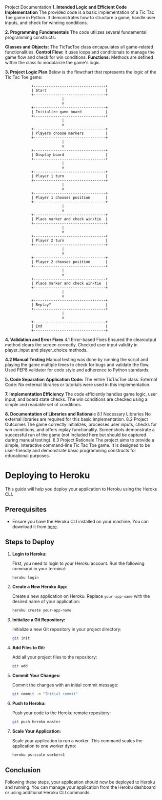 Project Documentation
**1. Intended Logic and Efficient Code Implementation**
The provided code is a basic implementation of a Tic Tac Toe game in Python. It demonstrates how to structure a game, handle user inputs, and check for winning conditions.

**2. Programming Fundamentals**
The code utilizes several fundamental programming constructs:

**Classes and Objects:** The TicTacToe class encapsulates all game-related functionalities.
**Control Flow:** It uses loops and conditionals to manage the game flow and check for win conditions.
**Functions:** Methods are defined within the class to modularize the game's logic.

**3. Project Logic Plan**
Below is the flowchart that represents the logic of the Tic Tac Toe game:

                +---------------------------------+
                | Start                           |
                +---------------------------------+
                              |
                              v
                +---------------------------------+
                | Initialize game board           |
                +---------------------------------+
                              |
                              v
                +---------------------------------+
                | Players choose markers          |
                +---------------------------------+
                              |
                              v
                +---------------------------------+
                | Display board                   |
                +---------------------------------+
                              |
                              v
                +---------------------------------+
                | Player 1 turn                   |
                +---------------------------------+
                              |
                              v
                +---------------------------------+
                | Player 1 chooses position       |
                +---------------------------------+
                              |
                              v
                +---------------------------------+
                | Place marker and check win/tie  |
                +---------------------------------+
                              |
                              v
                +---------------------------------+
                | Player 2 turn                   |
                +---------------------------------+
                              |
                              v
                +---------------------------------+
                | Player 2 chooses position       |
                +---------------------------------+
                              |
                              v
                +---------------------------------+
                | Place marker and check win/tie  |
                +---------------------------------+
                              |
                              v
                +---------------------------------+
                | Replay?                         |
                +---------------------------------+
                              |
                              v
                +---------------------------------+
                | End                             |
                +---------------------------------+

**4. Validation and Error Fixes**
4.1 Error-based Fixes
Ensured the clearoutput method clears the screen correctly.
Checked user input validity in player_input and player_choice methods.

**4.2 Manual Testing**
Manual testing was done by running the script and playing the game multiple times to check for bugs and validate the flow.
Used PEP8 validator for code style and adherence to Python standards.

**5. Code Separation**
**Application Code:** The entire TicTacToe class.
External Code: No external libraries or tutorials were used in this implementation.

**7. Implementation Efficiency**
The code efficiently handles game logic, user input, and board state checks.
The win conditions are checked using a simple and readable set of conditions.

**8. Documentation of Libraries and Rationa**le
8.1 Necessary Libraries
No external libraries are required for this basic implementation.
8.2 Project Outcomes
The game correctly initializes, processes user inputs, checks for win conditions, and offers replay functionality.
Screenshots demonstrate a successful run of the game (not included here but should be captured during manual testing).
8.3 Project Rationale
The project aims to provide a simple, interactive command-line Tic Tac Toe game. It is designed to be user-friendly and demonstrate basic programming constructs for educational purposes.

# Deploying to Heroku

This guide will help you deploy your application to Heroku using the Heroku CLI.

## Prerequisites

- Ensure you have the Heroku CLI installed on your machine. You can download it from [here](https://devcenter.heroku.com/articles/heroku-cli).

## Steps to Deploy

1. **Login to Heroku:**

    First, you need to login to your Heroku account. Run the following command in your terminal:

    ```sh
    heroku login
    ```

2. **Create a New Heroku App:**

    Create a new application on Heroku. Replace `your-app-name` with the desired name of your application:

    ```sh
    heroku create your-app-name
    ```

3. **Initialize a Git Repository:**

    Initialize a new Git repository in your project directory:

    ```sh
    git init
    ```

4. **Add Files to Git:**

    Add all your project files to the repository:

    ```sh
    git add .
    ```

5. **Commit Your Changes:**

    Commit the changes with an initial commit message:

    ```sh
    git commit -m "Initial commit"
    ```

6. **Push to Heroku:**

    Push your code to the Heroku remote repository:

    ```sh
    git push heroku master
    ```

7. **Scale Your Application:**

    Scale your application to run a worker. This command scales the application to one worker dyno:

    ```sh
    heroku ps:scale worker=1
    ```

## Conclusion

Following these steps, your application should now be deployed to Heroku and running. You can manage your application from the Heroku dashboard or using additional Heroku CLI commands.
